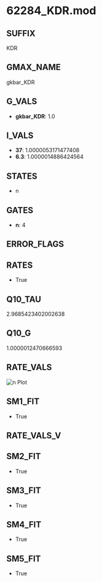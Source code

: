 # 62284_KDR.mod

## SUFFIX

KDR

## GMAX_NAME

gkbar_KDR

## G_VALS

- **gkbar_KDR**: 1.0

## I_VALS

- **37**: 1.0000053171477408
- **6.3**: 1.0000014886424564

## STATES

- n

## GATES

- **n**: 4

## ERROR_FLAGS


## RATES

- True

## Q10_TAU

2.9685423402002638

## Q10_G

1.0000012470666593

## RATE_VALS

![n Plot](/Users/pbozelos/Dropbox/icg-Chai-Panos/supermodels/output_markdown_files/K/62284_KDR.mod/images/n.png)

## SM1_FIT

- True

## RATE_VALS_V

## SM2_FIT

- True

## SM3_FIT

- True

## SM4_FIT

- True

## SM5_FIT

- True

